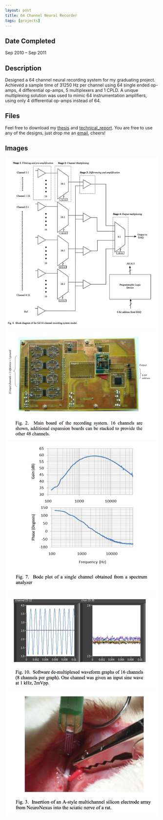 ```yaml
---
layout: post
title: 64 Channel Neural Recorder
tags: [projects]
---
```


## Date Completed
Sep 2010 – Sep 2011

## Description
Designed a 64­ channel neural recording system for my graduating project. Achieved a sample time of 31250 Hz per channel using 64 single ended op-amps, 4 differential op-amps, 5 multiplexers and 1 CPLD. A unique multiplexing solution was used to mimic 64 instrumentation amplifiers, using only 4 differential op-amps instead of 64.

## Files
Feel free to download my [thesis][thesis] and [technical_report][technical_report]. You are free to use any of the designs, just drop me an [email][email], cheers!

## Images
![png](/assets/64-channel-neural-recorder/diagram.png)
![png](/assets/64-channel-neural-recorder/pcb.png)
![png](/assets/64-channel-neural-recorder/bode.png)
![png](/assets/64-channel-neural-recorder/oscilloscope.png)
![png](/assets/64-channel-neural-recorder/nerve.png)

[thesis]: /assets/64-channel-neural-recorder/thesis.pdf
[technical_report]: /assets/64-channel-neural-recorder/technical_report.pdf
[email]: mailto:benjaminhon86@gmail.com